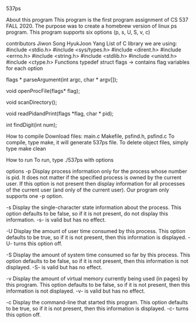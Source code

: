 537ps

About this program
This program is the first program assignment of CS 537 FALL 2020. The purpose was to create a homebrew version of linux ps program. This program supports six options (p, s, U, S, v, c)

contributors
Jiwon Song
HyukJoon Yang
List of C library we are using:
#include <stdio.h>
#include <sys/types.h>
#include <dirent.h>
#include <errno.h>
#include <string.h>
#include <stdlib.h>
#include <unistd.h>
#include <ctype.h>
Functions
typedef struct flags -> contains flag variables for each option

flags * parseArgument(int argc, char * argv[]);

void openProcFile(flags* flag);

void scanDirectory();

void readPidandPrint(flags *flag, char * pid);

int findDigit(int num);

How to compile
Download files: main.c Makefile, psfind.h, psfind.c To compile, type make, it will generate 537ps file. To delete object files, simply type make clean

How to run
To run, type ./537ps with options

options
-p Display process information only for the process whose number is pid. It does not matter if the specified process is owned by the current user. If this option is not present then display information for all processes of the current user (and only of the current user). Our program only supports one -p option.

-s Display the single-character state information about the process. This option defaults to be false, so if it is not present, do not display this information. -s- is valid but has no effect.

-U Display the amount of user time consumed by this process. This option defaults to be true, so if it is not present, then this information is displayed. -U- turns this option off.

-S Display the amount of system time consumed so far by this process. This option defaults to be false, so if it is not present, then this information is not displayed. -S- is valid but has no effect.

-v Display the amount of virtual memory currently being used (in pages) by this program. This option defaults to be false, so if it is not present, then this information is not displayed. -v- is valid but has no effect.

-c Display the command-line that started this program. This option defaults to be true, so if it is not present, then this information is displayed. -c- turns this option off.
